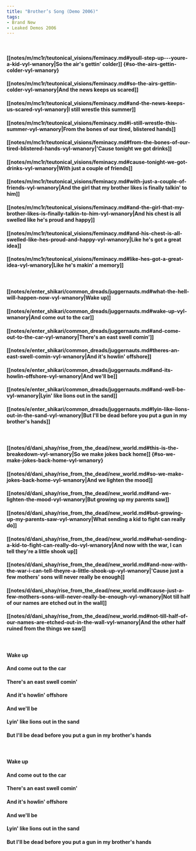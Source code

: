 ```yaml
---
title: "Brother’s Song (Demo 2006)"
tags:
- Brand New
- Leaked Demos 2006
---
```

&nbsp;
#### [[notes/m/mc1r/teutonical_visions/feminacy.md#youll-step-up---youre-a-kid-vyl-wnanory|So the air's gettin' colder]] {#so-the-airs-gettin-colder-vyl-wnanory}
#### [[notes/m/mc1r/teutonical_visions/feminacy.md#so-the-airs-gettin-colder-vyl-wnanory|And the news keeps us scared]]
#### [[notes/m/mc1r/teutonical_visions/feminacy.md#and-the-news-keeps-us-scared-vyl-wnanory|I still wrestle this summer]]
#### [[notes/m/mc1r/teutonical_visions/feminacy.md#i-still-wrestle-this-summer-vyl-wnanory|From the bones of our tired, blistered hands]]
#### [[notes/m/mc1r/teutonical_visions/feminacy.md#from-the-bones-of-our-tired-blistered-hands-vyl-wnanory|'Cause tonight we got drinks]]
#### [[notes/m/mc1r/teutonical_visions/feminacy.md#cause-tonight-we-got-drinks-vyl-wnanory|With just a couple of friends]]
#### [[notes/m/mc1r/teutonical_visions/feminacy.md#with-just-a-couple-of-friends-vyl-wnanory|And the girl that my brother likes is finally talkin' to him]]
#### [[notes/m/mc1r/teutonical_visions/feminacy.md#and-the-girl-that-my-brother-likes-is-finally-talkin-to-him-vyl-wnanory|And his chest is all swelled like he's proud and happy]]
#### [[notes/m/mc1r/teutonical_visions/feminacy.md#and-his-chest-is-all-swelled-like-hes-proud-and-happy-vyl-wnanory|Like he's got a great idea]]
#### [[notes/m/mc1r/teutonical_visions/feminacy.md#like-hes-got-a-great-idea-vyl-wnanory|Like he's makin' a memory]]
&nbsp;
#### [[notes/e/enter_shikari/common_dreads/juggernauts.md#what-the-hell-will-happen-now-vyl-wnanory|Wake up]]
#### [[notes/e/enter_shikari/common_dreads/juggernauts.md#wake-up-vyl-wnanory|And come out to the car]]
#### [[notes/e/enter_shikari/common_dreads/juggernauts.md#and-come-out-to-the-car-vyl-wnanory|There's an east swell comin']]
#### [[notes/e/enter_shikari/common_dreads/juggernauts.md#theres-an-east-swell-comin-vyl-wnanory|And it's howlin' offshore]]
#### [[notes/e/enter_shikari/common_dreads/juggernauts.md#and-its-howlin-offshore-vyl-wnanory|And we'll be]]
#### [[notes/e/enter_shikari/common_dreads/juggernauts.md#and-well-be-vyl-wnanory|Lyin' like lions out in the sand]]
#### [[notes/e/enter_shikari/common_dreads/juggernauts.md#lyin-like-lions-out-in-the-sand-vyl-wnanory|But I'll be dead before you put a gun in my brother's hands]]
&nbsp;
#### [[notes/d/dani_shay/rise_from_the_dead/new_world.md#this-is-the-breakedown-vyl-wnanory|So we make jokes back home]] {#so-we-make-jokes-back-home-vyl-wnanory}
#### [[notes/d/dani_shay/rise_from_the_dead/new_world.md#so-we-make-jokes-back-home-vyl-wnanory|And we lighten the mood]]
#### [[notes/d/dani_shay/rise_from_the_dead/new_world.md#and-we-lighten-the-mood-vyl-wnanory|But growing up my parents saw]]
#### [[notes/d/dani_shay/rise_from_the_dead/new_world.md#but-growing-up-my-parents-saw-vyl-wnanory|What sending a kid to fight can really do]]
#### [[notes/d/dani_shay/rise_from_the_dead/new_world.md#what-sending-a-kid-to-fight-can-really-do-vyl-wnanory|And now with the war, I can tell they're a little shook up]]
#### [[notes/d/dani_shay/rise_from_the_dead/new_world.md#and-now-with-the-war-i-can-tell-theyre-a-little-shook-up-vyl-wnanory|'Cause just a few mothers' sons will never really be enough]]
#### [[notes/d/dani_shay/rise_from_the_dead/new_world.md#cause-just-a-few-mothers-sons-will-never-really-be-enough-vyl-wnanory|Not till half of our names are etched out in the wall]]
#### [[notes/d/dani_shay/rise_from_the_dead/new_world.md#not-till-half-of-our-names-are-etched-out-in-the-wall-vyl-wnanory|And the other half ruined from the things we saw]]
&nbsp;
#### Wake up
#### And come out to the car
#### There's an east swell comin'
#### And it's howlin' offshore
#### And we'll be
#### Lyin' like lions out in the sand
#### But I'll be dead before you put a gun in my brother's hands
&nbsp;
#### Wake up
#### And come out to the car
#### There's an east swell comin'
#### And it's howlin' offshore
#### And we'll be
#### Lyin' like lions out in the sand
#### But I'll be dead before you put a gun in my brother's hands

